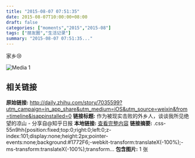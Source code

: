 ```yaml
---
title: "2015-08-07 07:51:35"
date: 2015-08-07T10:00:00+08:00
draft: false
categories: ["moments","2015","2015-08"]
tags: ["朋友圈","生活记录"]
summary: "2015-08-07 07:51:35..."
---
```


家乡😢

![Media 1](/Moments/photos/2015-08-07/201508070751350.jpg)

## 相关链接

**原始链接:** http://daily.zhihu.com/story/7035599?utm_campaign=in_app_share&utm_medium=iOS&utm_source=weixin&from=timeline&isappinstalled=0
**链接标题:** 作为被现实击败的外乡人，谈谈我所见绝望的凉山 - 分享自@知乎日报
**本地链接:** [查看完整内容](/link_content/2015/08/2015-08-07/link_content/)
**链接摘要:** .css-55n9hh{position:fixed;top:0;right:0;left:0;z-index:101;display:none;height:2px;pointer-events:none;background:#1772F6;-webkit-transform:translateX(-100%);-ms-transform:translateX(-100%);transform...
**包含图片:** 1 张

